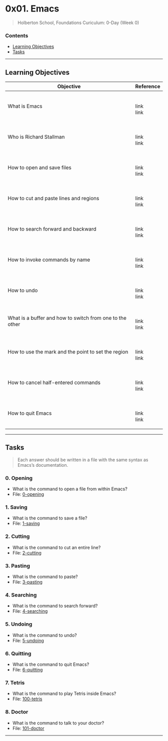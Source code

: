 # 0x01. Emacs
> Holberton School, Foundations Curiculum: 0-Day (Week 0)

### Contents
- [Learning Objectives](https://github.com/michedomingo/holbertonschool-zero_day/tree/master/0x01-emacs/#emacs1)
- [Tasks](https://github.com/michedomingo/holbertonschool-zero_day/tree/master/0x01-emacs/#tasks)
___
<a name="emacs1"></a>
## Learning Objectives

Objective | Reference
| --- | --- |
What is Emacs | <br><p>link<br>link</p>
Who is Richard Stallman | <br><p>link<br>link</p>
How to open and save files | <br><p>link<br>link</p>
How to cut and paste lines and regions | <br><p>link<br>link</p>
How to search forward and backward | <br><p>link<br>link</p>
How to invoke commands by name | <br><p>link<br>link</p>
How to undo | <br><p>link<br>link</p>
What is a buffer and how to switch from one to the other | <br><p>link<br>link</p>
How to use the mark and the point to set the region | <br><p>link<br>link</p>
How to cancel half-entered commands | <br><p>link<br>link</p>
How to quit Emacs | <br><p>link<br>link</p>
___
<a name="tasks"></a>
## Tasks
> Each answer should be written in a file with the same syntax as Emacs’s documentation.

### 0. Opening
- What is the command to open a file from within Emacs?
- File: [0-opening](https://github.com/michedomingo/holbertonschool-zero_day/blob/master/0x01-emacs/0-opening)

### 1. Saving
- What is the command to save a file?
- File: [1-saving](https://github.com/michedomingo/holbertonschool-zero_day/blob/master/0x01-emacs/1-saving)

### 2. Cutting
- What is the command to cut an entire line?
- File: [2-cutting](https://github.com/michedomingo/holbertonschool-zero_day/blob/master/0x01-emacs/2-cutting)

### 3. Pasting
- What is the command to paste?
- File: [3-pasting](https://github.com/michedomingo/holbertonschool-zero_day/blob/master/0x01-emacs/3-pasting)

### 4. Searching
- What is the command to search forward?
- File: [4-searching](https://github.com/michedomingo/holbertonschool-zero_day/blob/master/0x01-emacs/4-searching)

### 5. Undoing
- What is the command to undo?
- File: [5-undoing](https://github.com/michedomingo/holbertonschool-zero_day/blob/master/0x01-emacs/5-undoing)

### 6. Quitting
- What is the command to quit Emacs?
- File: [6-quitting](https://github.com/michedomingo/holbertonschool-zero_day/blob/master/0x01-emacs/6-quitting)

### 7. Tetris
- What is the command to play Tetris inside Emacs?
- File: [100-tetris](https://github.com/michedomingo/holbertonschool-zero_day/blob/master/0x01-emacs/100-tetris)

### 8. Doctor
- What is the command to talk to your doctor?
- File: [101-doctor](https://github.com/michedomingo/holbertonschool-zero_day/blob/master/0x01-emacs/101-doctor)
___
